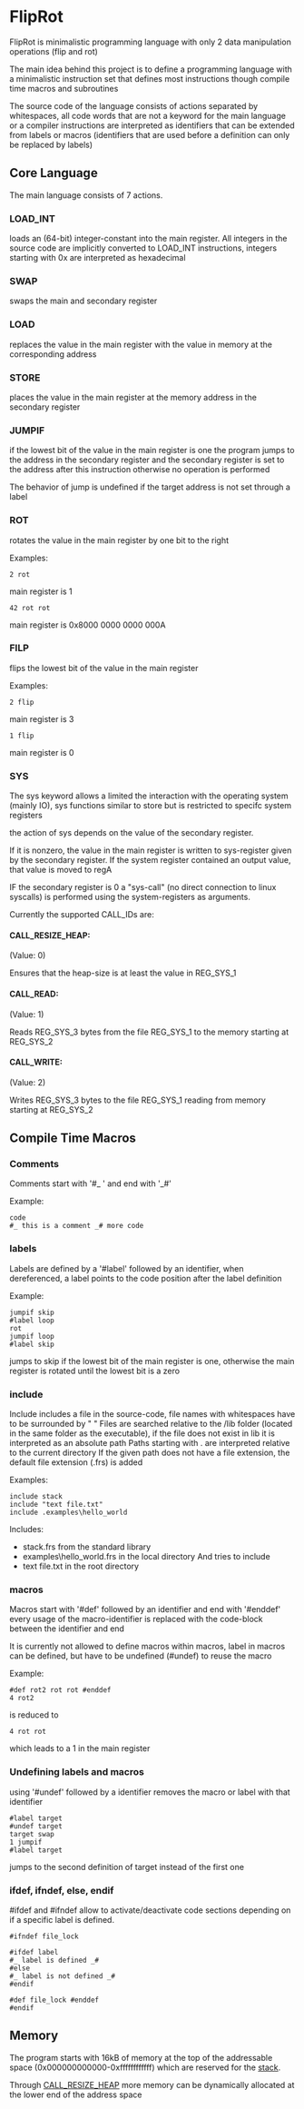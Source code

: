 # FlipRot
FlipRot is minimalistic programming language with only 2 data manipulation operations (flip and rot)

The main idea behind this project is to define a programming language with a minimalistic instruction set that defines most instructions though compile time macros and subroutines 

The source code of the language consists of actions separated by whitespaces,
 all code words that are not a keyword for the main language or a compiler instructions 
 are interpreted as identifiers that can be extended from labels or macros 
 (identifiers that are used before a definition can only be replaced by labels)

## Core Language
The main language consists of 7 actions.
### LOAD_INT
loads an (64-bit) integer-constant into the main register. 
All integers in the source code are implicitly converted to LOAD_INT instructions,
integers starting with 0x are interpreted as hexadecimal

### SWAP
swaps the main and secondary register

### LOAD
replaces the value in the main register with the value in memory 
at the corresponding address

### STORE
places the value in the main register at the memory address in the secondary register

### JUMPIF
if the lowest bit of the value in the main register is one the program
jumps to the address in the secondary register and 
the secondary register is set to the address after this instruction
otherwise no operation is performed

The behavior of jump is undefined if the target address is not set through a label

### ROT
rotates the value in the main register by one bit to the right

Examples:
```
2 rot
```
main register is 1

```
42 rot rot
```
main register is 0x8000 0000 0000 000A

### FILP
flips the lowest bit of the value in the main register

Examples:
```
2 flip
```
main register is 3

```
1 flip
```
main register is 0

### SYS
The sys keyword allows a limited the interaction with the operating system 
(mainly IO), sys functions similar to store 
but is restricted to specifc system registers 

the action of sys depends on the value of the secondary register.

If it is nonzero, the value in the main register is written to sys-register 
given by the secondary register. 
If the system register contained an output value, that value is moved to regA

IF the secondary register is 0 a "sys-call" (no direct connection to linux syscalls) 
is performed using the system-registers as arguments.

Currently the supported CALL_IDs are:

#### CALL_RESIZE_HEAP:
(Value: 0)
	
Ensures that the heap-size is at least the value in REG_SYS_1
	
#### CALL_READ:
(Value: 1)
	
Reads REG_SYS_3 bytes from the file REG_SYS_1 to the memory starting at REG_SYS_2 
    
#### CALL_WRITE:
(Value: 2)
	
Writes REG_SYS_3 bytes to the file REG_SYS_1 reading from memory starting at REG_SYS_2 


## Compile Time Macros

### Comments
Comments start with '#_ ' and end with '_#'

Example:

```
code 
#_ this is a comment _# more code
```

### labels
Labels are defined by a '#label' followed by an identifier, 
when dereferenced, a label points to the code position after the label definition

Example:

```
jumpif skip
#label loop
rot
jumpif loop
#label skip
```
jumps to skip if the lowest bit of the main register is one, 
otherwise the main register is rotated until the lowest bit is a zero

### include
Include includes a file in the source-code,
 file names with whitespaces have to be surrounded by " "
Files are searched relative to the /lib folder
 (located in the same folder as the executable), 
if the file does not exist in lib it is interpreted as an absolute path
Paths starting with . are interpreted relative to the current directory
If the given path does not have a file extension, 
the default file extension (.frs) is added

Examples:

```
include stack
include "text file.txt"
include .examples\hello_world
```
Includes:
- stack.frs from the standard library
- examples\hello_world.frs in the local directory
And tries to include
- text file.txt in the root directory

### macros
Macros start with '#def' followed by an identifier and end with '#enddef'
every usage of the macro-identifier is replaced with the code-block between the identifier and end

It is currently not allowed to define macros within macros, label in macros can be defined, but have to be undefined (#undef)
to reuse the macro

Example:

```
#def rot2 rot rot #enddef
4 rot2
```
is reduced to 

```
4 rot rot
```
which leads to a 1 in the main register

### Undefining labels and macros
using '#undef' followed by a identifier removes the macro or label with that identifier

```
#label target
#undef target
target swap
1 jumpif
#label target
```
jumps to the second definition of target instead of the first one

### ifdef, ifndef, else, endif

 #ifdef and #ifndef allow to activate/deactivate code sections depending 
on if a specific label is defined.

```
#ifndef file_lock

#ifdef label
#_ label is defined _#
#else
#_ label is not defined _#
#endif

#def file_lock #enddef
#endif
```


## Memory
The program starts with 16kB of memory at the top of the addressable space 
(0x000000000000-0xffffffffffff)
which are reserved for the [stack](lib/stack.frs).

Through [CALL_RESIZE_HEAP](https://github.com/bsoelch/FlipRot#sys) more memory can be dynamically 
allocated at the lower end of the address space 


